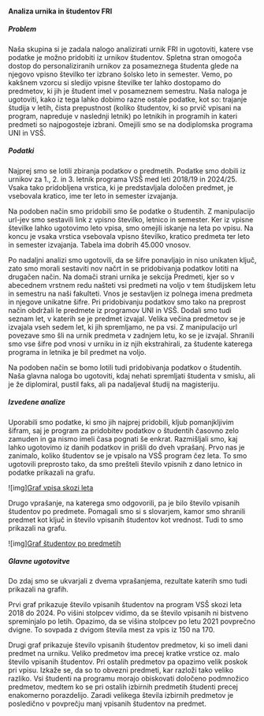 #### Analiza urnika in študentov FRI

##### Problem

Naša skupina si je zadala nalogo analizirati urnik FRI in ugotoviti, katere vse podatke je možno pridobiti iz urnikov študentov. Spletna stran omogoča dostop do personaliziranih urnikov za posameznega študenta glede na njegovo vpisno številko ter izbrano šolsko leto in semester. Vemo, po kakšnem vzorcu si sledijo vpisne številke ter lahko dostopamo do predmetov, ki jih je študent imel v posameznem semestru. Naša naloga je ugotoviti, kako iz tega lahko dobimo razne ostale podatke, kot so: trajanje študija v letih, čista prepustnost (koliko študentov, ki so prvič vpisani na program, napreduje v naslednji letnik) po letnikih in programih in kateri predmeti so najpogosteje izbrani. Omejili smo se na dodiplomska programa UNI in VSŠ.


##### Podatki

Najprej smo se lotili zbiranja podatkov o predmetih. Podatke smo dobili iz urnikov za 1., 2. in 3. letnik programa VSŠ med leti 2018/19 in 2024/25. Vsaka tako pridobljena vrstica, ki je predstavljala določen predmet, je vsebovala kratico, ime ter leto in semester izvajanja. 

Na podoben način smo pridobili smo še podatke o študentih. Z manipulacijo url-jev smo sestavili link z vpisno številko, letnico in semester. Ker iz vpisne številke lahko ugotovimo leto vpisa, smo omejili iskanje na leta po vpisu. Na koncu je vsaka vrstica vsebovala vpisno številko, kratico predmeta ter leto in semester izvajanja. Tabela ima dobrih 45.000 vnosov.

Po nadaljni analizi smo ugotovili, da se šifre ponavljajo in niso unikaten ključ, zato smo morali sestaviti nov načrt in se pridobivanja podatkov lotiti na drugačen način. Na domači strani urnika je sekcija Predmeti, kjer so v abecednem vrstnem redu našteti vsi predmeti na voljo v tem študijskem letu in semestru na naši fakulteti. Vnos je sestavljen iz polnega imena predmeta in njegove unikatne šifre. Pri pridobivanju podatkov smo tako na preprost način obdržali le predmete iz programov UNI in VSŠ. Dodali smo tudi seznam let, v katerih se je predmet izvajal. Velika večina predmetov se je izvajala vseh sedem let, ki jih spremljamo, ne pa vsi. Z manipulacijo url povezave smo šli na urnik predmeta v zadnjem letu, ko se je izvajal. Shranili smo vse šifre pod vnosi v urniku in iz njih ekstrahirali, za študente katerega programa in letnika je bil predmet na voljo.

Na podoben način se bomo lotili tudi pridobivanja podatkov o študentih. Naša glavna naloga bo ugotoviti, kdaj nehati spremljati študenta v smislu, ali je že diplomiral, pustil faks, ali pa nadaljeval študij na magisteriju.


##### Izvedene analize

Uporabili smo podatke, ki smo jih najprej pridobili, kljub pomanjkljivim šifram, saj je program za pridobitev podatkov o študentih časovno zelo zamuden in ga nismo imeli časa pognati še enkrat. Razmišljali smo, kaj lahko ugotovimo iz danih podatkov in prišli do dveh vprašanj. Prvo nas je zanimalo, koliko študentov se je vpisalo na VSŠ program čez leta. To smo ugotovili preprosto tako, da smo prešteli število vpisnih z dano letnico in podatke prikazali na grafu.

![img][Graf vpisa skozi leta](./slike/vpis_po_letih.png)

Drugo vprašanje, na katerega smo odgovorili, pa je bilo število vpisanih študentov po predmete. Pomagali smo si s slovarjem, kamor smo shranili predmet kot ključ in število vpisanih študentov kot vrednost. Tudi to smo prikazali na grafu.

![img][Graf študentov po predmetih](./slike/st_vpisanih_na_predmet.png)

##### Glavne ugotovitve

Do zdaj smo se ukvarjali z dvema vprašanjema, rezultate katerih smo tudi prikazali na grafih.

Prvi graf prikazuje število vpisanih študentov na program VSŠ skozi leta 2018 do 2024. Po višini stolpcev vidimo, da se število vpisanih ni bistveno spreminjalo po letih. Opazimo, da se višina stolpcev po letu 2021 povprečno dvigne. To sovpada z dvigom števila mest za vpis iz 150 na 170.

Drugi graf prikazuje število vpisanih študentov predmetov, ki so imeli dani predmet na urniku. Veliko predmetov ima precej kratke vrstice oz. malo število vpisanih študentov. Pri ostalih predmetov pa opazimo velik poskok pri vpisu. Izkaže se, da so to obvezni predmeti, kar razloži tako veliko razliko. Vsi študenti na programu morajo obiskovati določeno podmnožico predmetov, medtem ko se pri ostalih izbirnih predmetih študenti precej enakomerno porazdelijo. Zaradi velikega števila izbirnih predmetov je posledično v povprečju manj vpisanih študentov na predmet.